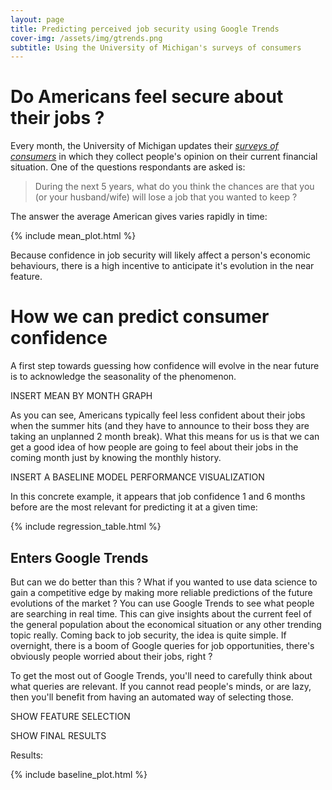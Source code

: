 ```yaml
---
layout: page
title: Predicting perceived job security using Google Trends
cover-img: /assets/img/gtrends.png
subtitle: Using the University of Michigan's surveys of consumers
---
```


# Do Americans feel secure about their jobs ?
Every month, the University of Michigan updates their *[surveys of consumers](https://data.sca.isr.umich.edu/data-archive/mine.php "Link to the surveys")* in which they collect people's opinion on their current financial situation. One of the questions respondants are asked is:
>During the next 5 years, what do you think the chances are that you (or your husband/wife) will lose a job that you wanted to keep ?

The answer the average American gives varies rapidly in time:

{% include mean_plot.html %}

Because confidence in job security will likely affect a person's economic behaviours, there is a high incentive to anticipate it's evolution in the near feature. 

# How we can predict consumer confidence
A first step towards guessing how confidence will evolve in the near future is to acknowledge the seasonality of the phenomenon. 

INSERT MEAN BY MONTH GRAPH

As you can see, Americans typically feel less confident about their jobs when the summer hits (and they have to announce to their boss they are taking an unplanned 2 month break). What this means for us is that we can get a good idea of how people are going to feel about their jobs in the coming month just by knowing the monthly history. 

INSERT A BASELINE MODEL PERFORMANCE VISUALIZATION

In this concrete example, it appears that job confidence 1 and 6 months before are the most relevant for predicting it at a given time:    

{% include regression_table.html %}

## Enters Google Trends
But can we do better than this ? What if you wanted to use data science to gain a competitive edge by making more reliable predictions of the future evolutions of the market ?
You can use Google Trends to see what people are searching in real time. This can give insights about the current feel of the general population about the economical situation or any other trending topic really. Coming back to job security, the idea is quite simple. If overnight, there is a boom of Google queries for job opportunities, there's obviously people worried about their jobs, right ?

To get the most out of Google Trends, you'll need to carefully think about what queries are relevant. If you cannot read people's minds, or are lazy, then you'll benefit from having an automated way of selecting those. 

SHOW FEATURE SELECTION

SHOW FINAL RESULTS

Results:

{% include baseline_plot.html %}



